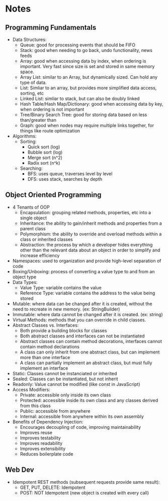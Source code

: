 # Notes

## Programming Fundamentals

- Data Structures:
  - Queue: good for processing events that should be FIFO
  - Stack: good when needing to go back, undo functionality, news feeds
  - Array: good when accessing data by index, when ordering is important. Very fast since size is set and stored in same memory space.
  - Array List: similar to an Array, but dynamically sized. Can hold any type of data.
  - List: Simliar to an array, but provides more simplified data access, sorting, etc
  - Linked List: simliar to stack, but can also be doubly linked
  - Hash Table/Hash Map/Dictionary: good when accessing data by key, when ordering is not important
  - Tree/Binary Search Tree: good for storing data based on less than/greater than
  - Graph: good when nodes may require multiple links together, for things like route optimization
- Algorithms:
  - Sorting:
    - Quick sort (log)
    - Bubble sort (log)
    - Merge sort (n^2)
    - Radix sort (n^k)
  - Searching:
    - BFS: uses queue, traverses level by level
    - DFS: uses stack, searches by depth

## Object Oriented Programming

- 4 Tenants of OOP
  - Encapsulation: grouping related methods, properties, etc into a single object
  - Inheritance: the ability to gain/inherit methods and properties from a parent class
  - Polymorphism: the ability to override and overload methods within a class or inherited classes
  - Abstraction: the process by which a developer hides everything other than the relevant data about an object in order to simplify and increase efficiency
- Namespaces: used to organization and provide high-level separation of code
- Boxing/Unboxing: process of converting a value type to and from an object type
- Data Types:
  - Value Type: variable contains the value
  - Reference Type: variable contains the address to the value being stored
- Mutable: where data can be changed after it is created, without the need to recreate in new memory. (ex: StringBuilder)
- Immutable: where data cannot be changed after it is created. (ex: string)
- Virtual Methods: methods that you can override in child classes.
- Abstract Classes vs. Interfaces:
  - Both provide a building blocks for classes
  - Both abstract classes and interfaces can not be instantiated
  - Abstract classes can contain method decorations, interfaces cannot contain method declarations
  - A class can only inherit from one abstract class, but can implement more than one interface
  - A class can partially implement an abstract class, but must fully implement an interface
- Static: Classes cannot be instanciated or inherited
- Sealed: Classes can be instantiated, but not inherit
- Readonly: Value cannot be modified (like const in JavaScript)
- Access Modifiers:
  - Private: accessible only inside its own class
  - Protected: accessible inside its own class and any classes derived from this class
  - Public: accessible from anywhere
  - Internal: accessible from anywhere within its own assembly
- Benefits of Dependency Injection:
  - Encourages decoupling of code, improving maintainability
  - Improves reuse
  - Improves testability
  - Improves readability
  - Improves extensibility
  - Reduces boilerplate code

## Web Dev

- Idempotent REST methods (subsequent requests provide same result):
  - GET, PUT, DELETE: Idempotent
  - POST: NOT Idempotent (new object is created with every call)
